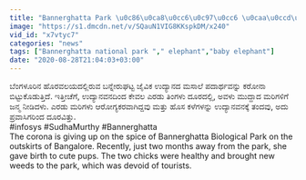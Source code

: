 ```yaml
---
title: "Bannerghatta Park \u0c86\u0ca8\u0cc6\u0c97\u0cc6 \u0caa\u0ccd\u0cb0\u0cb8\u0cbf\u0ca6\u0ccd\u0ca7 \u0cb9\u0cc6\u0cb8\u0cb0\u0cc1 Oneindia Kannada"
image: "https://s1.dmcdn.net/v/SQauN1VIG8KKspkDM/x240"
vid_id: "x7vtyc7"
categories: "news"
tags: ["Bannerghatta national park "," elephant","baby elephant"]
date: "2020-08-28T21:04:03+03:00"
---
```

ಬೆಂಗಳೂರಿನ ಹೊರವಲಯದಲ್ಲಿರುವ ಬನ್ನೇರುಘಟ್ಟ ಜೈವಿಕ ಉದ್ಯಾನದ ಮಸಾಲೆ ಪದಾರ್ಥವನ್ನು ಕರೋನಾ ಬಿಟ್ಟುಕೊಡುತ್ತಿದೆ.  ಇತ್ತೀಚೆಗೆ, ಉದ್ಯಾನವನದಿಂದ ಕೇವಲ ಎರಡು ತಿಂಗಳು ದೂರದಲ್ಲಿ, ಅವಳು ಮುದ್ದಾದ ಮರಿಗಳಿಗೆ ಜನ್ಮ ನೀಡಿದಳು.  ಎರಡು ಮರಿಗಳು ಆರೋಗ್ಯಕರವಾಗಿದ್ದವು ಮತ್ತು ಹೊಸ ಕಳೆಗಳನ್ನು ಉದ್ಯಾನವನಕ್ಕೆ ತಂದವು, ಅದು ಪ್ರವಾಸಿಗರಿಂದ ದೂರವಿತ್ತು.  <br>#infosys #SudhaMurthy #Bannerghatta  <br>The corona is giving up on the spice of Bannerghatta Biological Park on the outskirts of Bangalore. Recently, just two months away from the park, she gave birth to cute pups. The two chicks were healthy and brought new weeds to the park, which was devoid of tourists.
